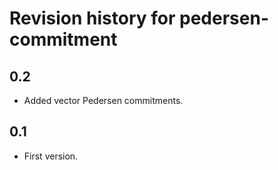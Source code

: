 # Revision history for pedersen-commitment

## 0.2

* Added vector Pedersen commitments.

## 0.1

* First version.


